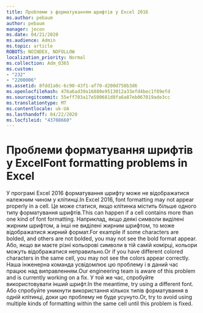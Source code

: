 ```yaml
---
title: Проблеми з форматуванням шрифтів у Excel 2016
ms.author: pebaum
author: pebaum
manager: jecon
ms.date: 04/21/2020
ms.audience: Admin
ms.topic: article
ROBOTS: NOINDEX, NOFOLLOW
localization_priority: Normal
ms.collection: Adm_O365
ms.custom:
- "232"
- "2200006"
ms.assetid: 8fdd1a0c-6c90-43f1-af70-d200d758b3d6
ms.openlocfilehash: 476a6ad39a16880e9513012a33efd4bec1f89efd
ms.sourcegitcommit: 55eff703a17e500681d8fa6a87eb067019ade3cc
ms.translationtype: MT
ms.contentlocale: uk-UA
ms.lasthandoff: 04/22/2020
ms.locfileid: "43708660"
---
```

# <a name="font-formatting-problems-in-excel"></a><span data-ttu-id="7adc8-102">Проблеми форматування шрифтів у Excel</span><span class="sxs-lookup"><span data-stu-id="7adc8-102">Font formatting problems in Excel</span></span>

<span data-ttu-id="7adc8-103">У програмі Excel 2016 форматування шрифту може не відображатися належним чином у клітинці.</span><span class="sxs-lookup"><span data-stu-id="7adc8-103">In Excel 2016, font formatting may not appear properly in a cell.</span></span> <span data-ttu-id="7adc8-104">Це може статися, якщо клітинка містить більше одного типу форматування шрифтів.</span><span class="sxs-lookup"><span data-stu-id="7adc8-104">This can happen if a cell contains more than one kind of font formatting.</span></span> <span data-ttu-id="7adc8-105">Наприклад, якщо деякі символи виділені жирним шрифтом, а інші не виділені жирним шрифтом, то може відображатися жирний формат.</span><span class="sxs-lookup"><span data-stu-id="7adc8-105">For example if some characters are bolded, and others are not bolded, you may not see the bold format appear.</span></span> <span data-ttu-id="7adc8-106">Або, якщо ви маєте різні кольорові символи в тій самій комірці, кольори можуть відображатися неправильно.</span><span class="sxs-lookup"><span data-stu-id="7adc8-106">Or if you have different colored characters in the same cell, you may not see the colors appear correctly.</span></span> <span data-ttu-id="7adc8-107">Наша інженерна команда усвідомлює цю проблему і в даний час працює над виправленням.</span><span class="sxs-lookup"><span data-stu-id="7adc8-107">Our engineering team is aware of this problem and is currently working on a fix.</span></span> <span data-ttu-id="7adc8-108">У той же час, спробуйте використовувати інший шрифт.</span><span class="sxs-lookup"><span data-stu-id="7adc8-108">In the meantime, try using a different font.</span></span> <span data-ttu-id="7adc8-109">Або спробуйте уникнути використання кількох типів форматування в одній клітинці, доки цю проблему не буде усунуто.</span><span class="sxs-lookup"><span data-stu-id="7adc8-109">Or, try to avoid using multiple kinds of formatting within the same cell until this problem is fixed.</span></span>
  